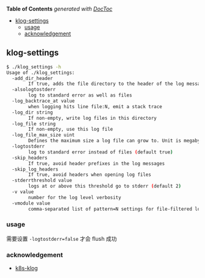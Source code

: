 <!-- START doctoc generated TOC please keep comment here to allow auto update -->
<!-- DON'T EDIT THIS SECTION, INSTEAD RE-RUN doctoc TO UPDATE -->
**Table of Contents**  *generated with [DocToc](https://github.com/thlorenz/doctoc)*

- [klog-settings](#klog-settings)
  - [usage](#usage)
  - [acknowledgement](#acknowledgement)

<!-- END doctoc generated TOC please keep comment here to allow auto update -->

## klog-settings 

```sh
$ ./klog_settings -h 
Usage of ./klog_settings:
  -add_dir_header
        If true, adds the file directory to the header of the log messages
  -alsologtostderr
        log to standard error as well as files
  -log_backtrace_at value
        when logging hits line file:N, emit a stack trace
  -log_dir string
        If non-empty, write log files in this directory
  -log_file string
        If non-empty, use this log file
  -log_file_max_size uint
        Defines the maximum size a log file can grow to. Unit is megabytes. If the value is 0, the maximum file size is unlimited. (default 1800)
  -logtostderr
        log to standard error instead of files (default true)
  -skip_headers
        If true, avoid header prefixes in the log messages
  -skip_log_headers
        If true, avoid headers when opening log files
  -stderrthreshold value
        logs at or above this threshold go to stderr (default 2)
  -v value
        number for the log level verbosity
  -vmodule value
        comma-separated list of pattern=N settings for file-filtered logging

```

### usage

需要设置 `-logtostderr=false` 才会 flush 成功

### acknowledgement

- [k8s-klog](https://bamboox.online/2019/10/01/k8s-klog/)
